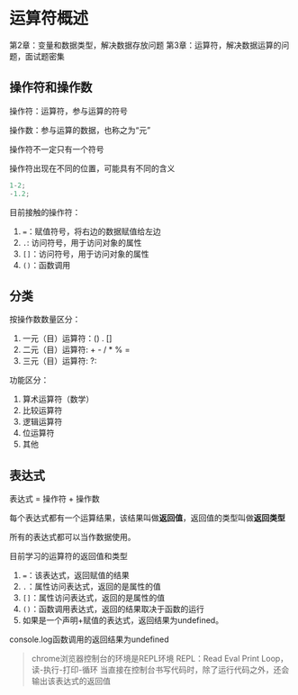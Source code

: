 # 运算符概述

第2章：变量和数据类型，解决数据存放问题
第3章：运算符，解决数据运算的问题，面试题密集

## 操作符和操作数

操作符：运算符，参与运算的符号

操作数：参与运算的数据，也称之为“元”

操作符不一定只有一个符号

操作符出现在不同的位置，可能具有不同的含义

```js
1-2;
-1.2;
```

目前接触的操作符：

1. ``` = ```：赋值符号，将右边的数据赋值给左边
2. ``` . ```: 访问符号，用于访问对象的属性
3. ``` [] ```：访问符号，用于访问对象的属性
4. ``` () ```：函数调用

## 分类

按操作数数量区分：

1. 一元（目）运算符：()  .  []
2. 二元（目）运算符: +  -  / * % = 
3. 三元（目）运算符: ?:

功能区分：

1. 算术运算符（数学）
2. 比较运算符
3. 逻辑运算符
4. 位运算符
5. 其他


## 表达式

表达式 = 操作符 + 操作数

每个表达式都有一个运算结果，该结果叫做**返回值**，返回值的类型叫做**返回类型**

所有的表达式都可以当作数据使用。


目前学习的运算符的返回值和类型

1. ```=```：该表达式，返回赋值的结果
2. ```.```：属性访问表达式，返回的是属性的值
3. ```[]```：属性访问表达式，返回的是属性的值
4. ```()```：函数调用表达式，返回的结果取决于函数的运行
5. 如果是一个声明+赋值的表达式，返回结果为undefined。

console.log函数调用的返回结果为undefined


> chrome浏览器控制台的环境是REPL环境
> REPL：Read Eval Print Loop，读-执行-打印-循环
> 当直接在控制台书写代码时，除了运行代码之外，还会输出该表达式的返回值
